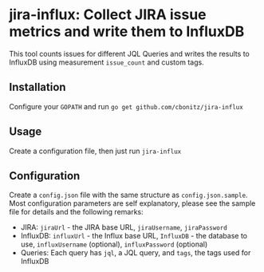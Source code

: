 # jira-influx: Collect JIRA issue metrics and write them to InfluxDB
This tool counts issues for different JQL Queries and writes the results to InfluxDB using measurement `issue_count` and custom tags.

## Installation
Configure your `GOPATH` and run `go get github.com/cbonitz/jira-influx`

## Usage
Create a configuration file, then just run `jira-influx`

## Configuration
Create a `config.json` file with the same structure as `config.json.sample`.
Most configuration parameters are self explanatory, please see the sample file for details and the following remarks:
* JIRA: `jiraUrl` - the JIRA base URL, `jiraUsername`, `jiraPassword`
* InfluxDB: `influxUrl` - the Influx base URL, `InfluxDB` - the database to use, `influxUsername` (optional), `influxPassword` (optional)
* Queries: Each query has `jql`, a JQL query, and `tags`, the tags used for InfluxDB